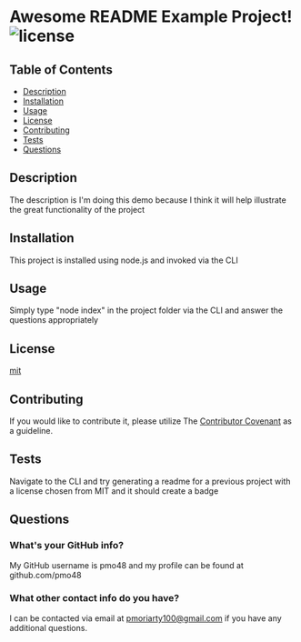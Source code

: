 # Awesome README Example Project! ![license](https://img.shields.io/github/license/pmo48/readme-generator)
    
## Table of Contents

  - [Description](#description)
  - [Installation](#installation)
  - [Usage](#usage)
  - [License](#license)
  - [Contributing](#tests)
  - [Tests](#tests)
  - [Questions](#questions)
    
## Description
    
The description is I'm doing this demo because I think it will help illustrate the great functionality of the project
    
## Installation
    
This project is installed using node.js and invoked via the CLI
    
## Usage
    
Simply type "node index" in the project folder via the CLI and answer the questions appropriately
    
## License

[mit](https://choosealicense.com/licenses/mit/)
    
## Contributing
    
If you would like to contribute it, please utilize The [Contributor Covenant](https://www.contributor-covenant.org/) as a guideline.
    
## Tests
    
Navigate to the CLI and try generating a readme for a previous project with a license chosen from MIT and it should create a badge
    
## Questions
    
### What's your GitHub info?
    
My GitHub username is pmo48 and my profile can be found at github.com/pmo48
    
### What other contact info do you have?
    
I can be contacted via email at pmoriarty100@gmail.com if you have any additional questions.
    